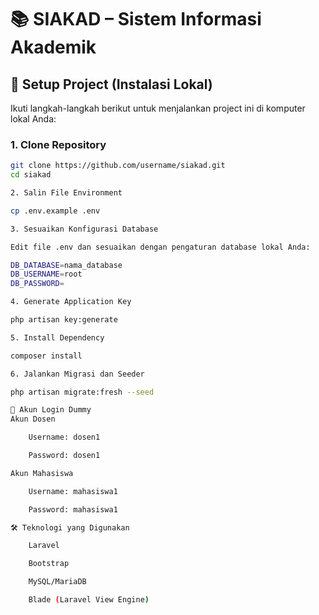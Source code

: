 # 📚 SIAKAD – Sistem Informasi Akademik

## 🚀 Setup Project (Instalasi Lokal)

Ikuti langkah-langkah berikut untuk menjalankan project ini di komputer lokal Anda:

### 1. Clone Repository

```bash
git clone https://github.com/username/siakad.git
cd siakad

2. Salin File Environment

cp .env.example .env

3. Sesuaikan Konfigurasi Database

Edit file .env dan sesuaikan dengan pengaturan database lokal Anda:

DB_DATABASE=nama_database
DB_USERNAME=root
DB_PASSWORD=

4. Generate Application Key

php artisan key:generate

5. Install Dependency

composer install

6. Jalankan Migrasi dan Seeder

php artisan migrate:fresh --seed

🔐 Akun Login Dummy
Akun Dosen

    Username: dosen1

    Password: dosen1

Akun Mahasiswa

    Username: mahasiswa1

    Password: mahasiswa1

🛠 Teknologi yang Digunakan

    Laravel

    Bootstrap

    MySQL/MariaDB

    Blade (Laravel View Engine)
